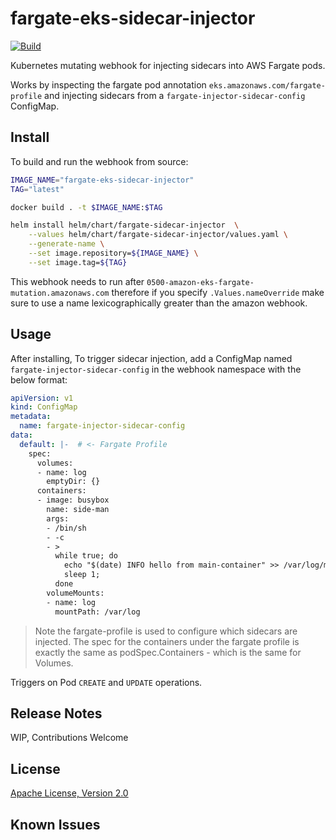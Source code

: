 # fargate-eks-sidecar-injector

[![Build](https://github.com/mziyabo/fargate-eks-sidecar-injector/actions/workflows/build.yaml/badge.svg)](https://github.com/mziyabo/fargate-eks-sidecar-injector/actions/workflows/build.yaml)

Kubernetes mutating webhook for injecting sidecars into AWS Fargate pods.


Works by inspecting the fargate pod annotation `eks.amazonaws.com/fargate-profile` and injecting sidecars from a `fargate-injector-sidecar-config` ConfigMap.

## Install
To build and run the webhook from source:

```bash
IMAGE_NAME="fargate-eks-sidecar-injector"
TAG="latest"

docker build . -t $IMAGE_NAME:$TAG

helm install helm/chart/fargate-sidecar-injector  \
    --values helm/chart/fargate-sidecar-injector/values.yaml \
    --generate-name \
    --set image.repository=${IMAGE_NAME} \
    --set image.tag=${TAG}
```

This webhook needs to run after `0500-amazon-eks-fargate-mutation.amazonaws.com` therefore if you specify `.Values.nameOverride` make sure to use a name lexicographically greater than the amazon webhook.
## Usage
After installing, To trigger sidecar injection, add a ConfigMap named `fargate-injector-sidecar-config` in the webhook namespace with the below format:

```yaml
apiVersion: v1
kind: ConfigMap
metadata:
  name: fargate-injector-sidecar-config
data: 
  default: |-  # <- Fargate Profile
    spec:
      volumes:
      - name: log
        emptyDir: {}
      containers:
      - image: busybox
        name: side-man
        args:
        - /bin/sh
        - -c
        - >
          while true; do
            echo "$(date) INFO hello from main-container" >> /var/log/myapp.log ;
            sleep 1;
          done
        volumeMounts:
        - name: log
          mountPath: /var/log
```

> Note the fargate-profile is used to configure which sidecars are injected. 
  The spec for the containers under the fargate profile is exactly the same as podSpec.Containers - which is the same for Volumes.

Triggers on Pod `CREATE` and `UPDATE` operations.

## Release Notes
WIP, Contributions Welcome

## License
[Apache License, Version 2.0](./LICENSE)

## Known Issues